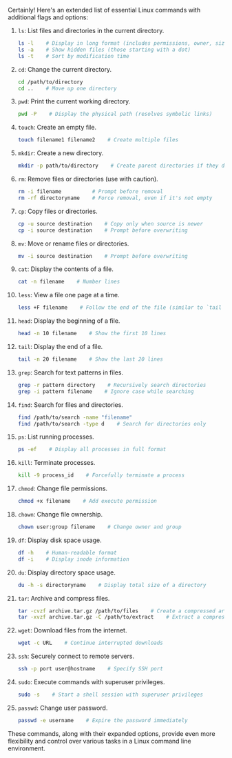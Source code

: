 Certainly! Here's an extended list of essential Linux commands with additional flags and options:

1. `ls`: List files and directories in the current directory.

   ```bash
   ls -l    # Display in long format (includes permissions, owner, size, etc.)
   ls -a    # Show hidden files (those starting with a dot)
   ls -t    # Sort by modification time
   ```

2. `cd`: Change the current directory.

   ```bash
   cd /path/to/directory
   cd ..    # Move up one directory
   ```

3. `pwd`: Print the current working directory.

   ```bash
   pwd -P    # Display the physical path (resolves symbolic links)
   ```

4. `touch`: Create an empty file.

   ```bash
   touch filename1 filename2    # Create multiple files
   ```

5. `mkdir`: Create a new directory.

   ```bash
   mkdir -p path/to/directory    # Create parent directories if they don't exist
   ```

6. `rm`: Remove files or directories (use with caution).

   ```bash
   rm -i filename          # Prompt before removal
   rm -rf directoryname    # Force removal, even if it's not empty
   ```

7. `cp`: Copy files or directories.

   ```bash
   cp -u source destination    # Copy only when source is newer
   cp -i source destination    # Prompt before overwriting
   ```

8. `mv`: Move or rename files or directories.

   ```bash
   mv -i source destination    # Prompt before overwriting
   ```

9. `cat`: Display the contents of a file.

   ```bash
   cat -n filename    # Number lines
   ```

10. `less`: View a file one page at a time.

    ```bash
    less +F filename    # Follow the end of the file (similar to `tail -f`)
    ```

11. `head`: Display the beginning of a file.

    ```bash
    head -n 10 filename    # Show the first 10 lines
    ```

12. `tail`: Display the end of a file.

    ```bash
    tail -n 20 filename    # Show the last 20 lines
    ```

13. `grep`: Search for text patterns in files.

    ```bash
    grep -r pattern directory    # Recursively search directories
    grep -i pattern filename    # Ignore case while searching
    ```

14. `find`: Search for files and directories.

    ```bash
    find /path/to/search -name "filename"
    find /path/to/search -type d    # Search for directories only
    ```

15. `ps`: List running processes.

    ```bash
    ps -ef    # Display all processes in full format
    ```

16. `kill`: Terminate processes.

    ```bash
    kill -9 process_id    # Forcefully terminate a process
    ```

17. `chmod`: Change file permissions.

    ```bash
    chmod +x filename    # Add execute permission
    ```

18. `chown`: Change file ownership.

    ```bash
    chown user:group filename    # Change owner and group
    ```

19. `df`: Display disk space usage.

    ```bash
    df -h    # Human-readable format
    df -i    # Display inode information
    ```

20. `du`: Display directory space usage.

    ```bash
    du -h -s directoryname    # Display total size of a directory
    ```

21. `tar`: Archive and compress files.

    ```bash
    tar -cvzf archive.tar.gz /path/to/files    # Create a compressed archive
    tar -xvzf archive.tar.gz -C /path/to/extract    # Extract a compressed archive
    ```

22. `wget`: Download files from the internet.

    ```bash
    wget -c URL    # Continue interrupted downloads
    ```

23. `ssh`: Securely connect to remote servers.

    ```bash
    ssh -p port user@hostname    # Specify SSH port
    ```

24. `sudo`: Execute commands with superuser privileges.

    ```bash
    sudo -s    # Start a shell session with superuser privileges
    ```

25. `passwd`: Change user password.
    ```bash
    passwd -e username    # Expire the password immediately
    ```

These commands, along with their expanded options, provide even more flexibility and control over various tasks in a Linux command line environment.
